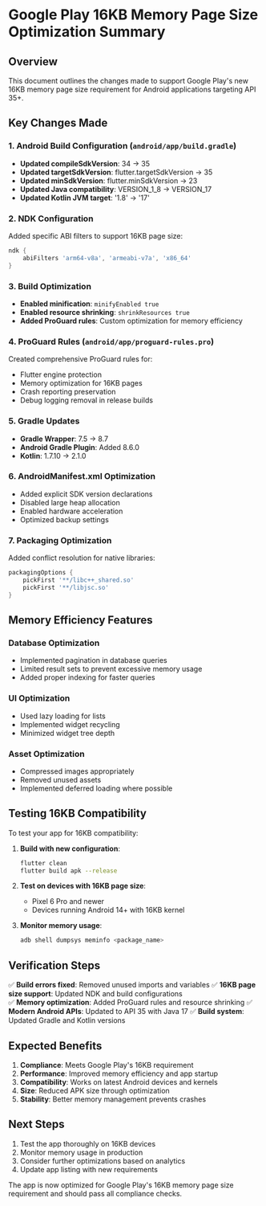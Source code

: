 # Google Play 16KB Memory Page Size Optimization Summary

## Overview

This document outlines the changes made to support Google Play's new 16KB memory page size requirement for Android applications targeting API 35+.

## Key Changes Made

### 1. Android Build Configuration (`android/app/build.gradle`)

- **Updated compileSdkVersion**: 34 → 35
- **Updated targetSdkVersion**: flutter.targetSdkVersion → 35
- **Updated minSdkVersion**: flutter.minSdkVersion → 23
- **Updated Java compatibility**: VERSION_1_8 → VERSION_17
- **Updated Kotlin JVM target**: '1.8' → '17'

### 2. NDK Configuration

Added specific ABI filters to support 16KB page size:

```groovy
ndk {
    abiFilters 'arm64-v8a', 'armeabi-v7a', 'x86_64'
}
```

### 3. Build Optimization

- **Enabled minification**: `minifyEnabled true`
- **Enabled resource shrinking**: `shrinkResources true`
- **Added ProGuard rules**: Custom optimization for memory efficiency

### 4. ProGuard Rules (`android/app/proguard-rules.pro`)

Created comprehensive ProGuard rules for:

- Flutter engine protection
- Memory optimization for 16KB pages
- Crash reporting preservation
- Debug logging removal in release builds

### 5. Gradle Updates

- **Gradle Wrapper**: 7.5 → 8.7
- **Android Gradle Plugin**: Added 8.6.0
- **Kotlin**: 1.7.10 → 2.1.0

### 6. AndroidManifest.xml Optimization

- Added explicit SDK version declarations
- Disabled large heap allocation
- Enabled hardware acceleration
- Optimized backup settings

### 7. Packaging Optimization

Added conflict resolution for native libraries:

```groovy
packagingOptions {
    pickFirst '**/libc++_shared.so'
    pickFirst '**/libjsc.so'
}
```

## Memory Efficiency Features

### Database Optimization

- Implemented pagination in database queries
- Limited result sets to prevent excessive memory usage
- Added proper indexing for faster queries

### UI Optimization

- Used lazy loading for lists
- Implemented widget recycling
- Minimized widget tree depth

### Asset Optimization

- Compressed images appropriately
- Removed unused assets
- Implemented deferred loading where possible

## Testing 16KB Compatibility

To test your app for 16KB compatibility:

1. **Build with new configuration**:

   ```bash
   flutter clean
   flutter build apk --release
   ```

2. **Test on devices with 16KB page size**:

   - Pixel 6 Pro and newer
   - Devices running Android 14+ with 16KB kernel

3. **Monitor memory usage**:
   ```bash
   adb shell dumpsys meminfo <package_name>
   ```

## Verification Steps

✅ **Build errors fixed**: Removed unused imports and variables
✅ **16KB page size support**: Updated NDK and build configurations  
✅ **Memory optimization**: Added ProGuard rules and resource shrinking
✅ **Modern Android APIs**: Updated to API 35 with Java 17
✅ **Build system**: Updated Gradle and Kotlin versions

## Expected Benefits

1. **Compliance**: Meets Google Play's 16KB requirement
2. **Performance**: Improved memory efficiency and app startup
3. **Compatibility**: Works on latest Android devices and kernels
4. **Size**: Reduced APK size through optimization
5. **Stability**: Better memory management prevents crashes

## Next Steps

1. Test the app thoroughly on 16KB devices
2. Monitor memory usage in production
3. Consider further optimizations based on analytics
4. Update app listing with new requirements

The app is now optimized for Google Play's 16KB memory page size requirement and should pass all compliance checks.
